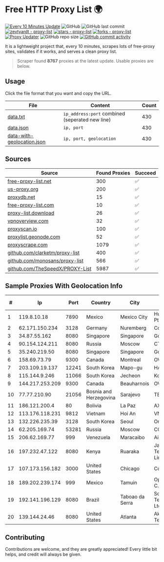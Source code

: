 
# Free HTTP Proxy List 🌍

[![Every 10 Minutes Update](https://github.com/mertguvencli/http-proxy-list/actions/workflows/main.yml/badge.svg?branch=main)](https://github.com/mertguvencli/http-proxy-list/actions/workflows/main.yml)
![GitHub](https://img.shields.io/github/license/mertguvencli/http-proxy-list)
![GitHub last commit](https://img.shields.io/github/last-commit/mertguvencli/http-proxy-list)
[![zevtyardt - proxy-list](https://img.shields.io/static/v1?label=zevtyardt&message=proxy-list&color=blue&logo=github)](https://github.com/zevtyardt/proxy-list "Go to GitHub repo")
[![stars - proxy-list](https://img.shields.io/github/stars/zevtyardt/proxy-list?style=social)](https://github.com/zevtyardt/proxy-list)
[![forks - proxy-list](https://img.shields.io/github/forks/zevtyardt/proxy-list?style=social)](https://github.com/zevtyardt/proxy-list)
[![Proxy Updater](https://github.com/zevtyardt/proxy-list/workflows/Proxy%20Updater/badge.svg)](https://github.com/zevtyardt/proxy-list/actions?query=workflow:"Proxy+Updater")
![GitHub repo size](https://img.shields.io/github/repo-size/zevtyardt/proxy-list)
[![GitHub commit activity](https://img.shields.io/github/commit-activity/m/zevtyardt/proxy-list?logo=commits)](https://github.com/zevtyardt/proxy-list/commits/main)

It is a lightweight project that, every 10 minutes, scrapes lots of free-proxy sites, validates if it works, and serves a clean proxy list.

> Scraper found **8767** proxies at the latest update. Usable proxies are below.

## Usage

Click the file format that you want and copy the URL.

|File|Content|Count|
|----|-------|-----|
|[data.txt](https://raw.githubusercontent.com/mertguvencli/http-proxy-list/main/proxy-list/data.txt)|`ip_address:port` combined (seperated new line)|430|
|[data.json](https://raw.githubusercontent.com/mertguvencli/http-proxy-list/main/proxy-list/data.json)|`ip, port`|430|
|[data-with-geolocation.json](https://raw.githubusercontent.com/mertguvencli/http-proxy-list/main/proxy-list/data-with-geolocation.json)|`ip, port, geolocation`|430|

## Sources

|Source|Found Proxies|Succeed|
|------|-------------|-------|
|[free-proxy-list.net](https://free-proxy-list.net)|300|✅|
|[us-proxy.org](https://www.us-proxy.org)|200|✅|
|[proxydb.net](http://proxydb.net)|15|✅|
|[free-proxy-list.com](https://free-proxy-list.com/?page=&port=&type%5B%5D=http&type%5B%5D=https&up_time=0&search=Search)|10|✅|
|[proxy-list.download](https://www.proxy-list.download/HTTP)|26|✅|
|[vpnoverview.com](https://vpnoverview.com/privacy/anonymous-browsing/free-proxy-servers)|32|✅|
|[proxyscan.io](https://www.proxyscan.io)|100|✅|
|[proxylist.geonode.com](https://proxylist.geonode.com/api/proxy-list?limit=300&page=1&sort_by=lastChecked&sort_type=desc&protocols=http,https)|52|✅|
|[proxyscrape.com](https://api.proxyscrape.com/v2/?request=displayproxies&protocol=http&timeout=10000&country=all&ssl=all&anonymity=all)|1079|✅|
|[github.com/clarketm/proxy-list](https://raw.githubusercontent.com/clarketm/proxy-list/master/proxy-list-raw.txt)|400|✅|
|[github.com/monosans/proxy-list](https://raw.githubusercontent.com/monosans/proxy-list/main/proxies/http.txt)|566|✅|
|[github.com/TheSpeedX/PROXY-List](https://raw.githubusercontent.com/TheSpeedX/PROXY-List/master/http.txt)|5987|✅|


## Sample Proxies With Geolocation Info

|#|Ip|Port|Country|City|Internet Service Provider|
|-|--|----|-------|----|-------------------------|
|1|119.8.10.18|7890|Mexico|Mexico City|Huawei International Pte. LTD|
|2|62.171.150.234|3128|Germany|Nuremberg|Contabo GmbH|
|3|34.87.55.162|8080|Singapore|Singapore|Google LLC|
|4|90.154.124.211|8080|Russia|Moscow|CTC-B2B|
|5|35.240.219.50|8080|Singapore|Singapore|Google LLC|
|6|158.69.73.79|9300|Canada|Montreal|OVH SAS|
|7|203.109.19.137|12241|South Korea|Mapo-gu|HAIonNet|
|8|115.144.9.246|11066|South Korea|Jecheon|Korea Telecom|
|9|144.217.253.209|9300|Canada|Beauharnois|OVH SAS|
|10|77.77.210.90|21056|Bosnia and Herzegovina|Sarajevo|TELEMACH BH|
|11|186.121.200.4|80|Bolivia|La Paz|AXS Bolivia S. A.|
|12|113.176.118.231|9812|Vietnam|Hoi An|VNPT|
|13|132.226.235.39|3128|South Korea|Seoul|Oracle Corporation|
|14|62.205.169.74|53281|Russia|Moscow|CORBINA|
|15|206.62.169.77|999|Venezuela|Maracaibo|Airtek Solutions C.A.|
|16|197.232.47.122|8080|Kenya|Ruaraka|Jamii Telecommunications Limited|
|17|107.173.156.182|3000|United States|Chicago|ColoCrossing|
|18|189.202.239.174|999|Mexico|Tamuin|Operbes, S.A. de C.V.|
|19|192.141.196.129|8080|Brazil|Taboao da Serra|Socitel Telecomunicacoes Ltda - EPP|
|20|139.144.24.46|8080|United States|Atlanta|Akamai Technologies, Inc.|



## Contributing

Contributions are welcome, and they are greatly appreciated! Every
little bit helps, and credit will always be given.

